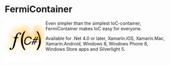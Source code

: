 FermiContainer
==============

<img align="left" src="https://github.com/Sankra/FermiContainer/blob/master/logo%402x.png" width="128" height="128">

Even simpler than the simplest IoC-container, FermiContainer makes IoC easy for everyone.

Available for .Net 4.0 or later, Xamarin.iOS, Xamarin.Mac, Xamarin.Android, Windows 8, Windows Phone 8, Windows Store apps and Silverlight 5.
